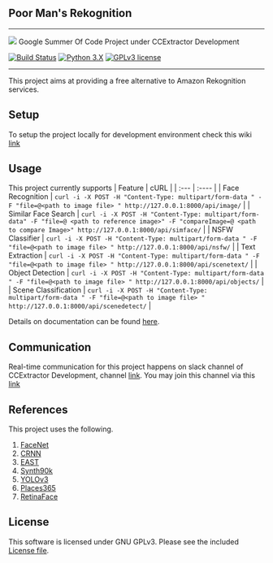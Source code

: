## Poor Man's Rekognition
---
![](https://www.ccextractor.org/_media/public:gsoc:gsoc-cc.png)
Google Summer Of Code Project under CCExtractor Development

[![Build Status](https://travis-ci.org/pymit/Rekognition.svg?branch=master)](https://travis-ci.org/pymit/Rekognition)
[![Python 3.X](https://img.shields.io/badge/python-3.X-blue.svg)](https://www.python.org/downloads/)
[![GPLv3 license](https://img.shields.io/badge/License-GPLv3-blue.svg)](https://github.com/pymit/Rekognition/blob/master/LICENSE)

---
This project aims at providing a free alternative to Amazon Rekognition services.


## Setup
To setup the project locally for development environment check this wiki [link](https://github.com/pymit/Rekognition/wiki/Project-Setup-in-Ubuntu-18.04)


## Usage
This project currently supports
| Feature     | cURL        |
| :---        | :----       |
| Face Recognition      | `curl -i -X POST -H "Content-Type: multipart/form-data " -F "file=@<path to image file> " http://127.0.0.1:8000/api/image/`       |
| Similar Face Search   | `curl -i -X POST -H "Content-Type: multipart/form-data" -F "file=@ <path to reference image>" -F "compareImage=@ <path to compare Image>" http://127.0.0.1:8000/api/simface/`               |
| NSFW Classifier       | `curl -i -X POST -H "Content-Type: multipart/form-data " -F "file=@<path to image file> " http://127.0.0.1:8000/api/nsfw/`        |
| Text Extraction       | `curl -i -X POST -H "Content-Type: multipart/form-data " -F "file=@<path to image file> " http://127.0.0.1:8000/api/scenetext/`   |
| Object Detection      | `curl -i -X POST -H "Content-Type: multipart/form-data " -F "file=@<path to image file> " http://127.0.0.1:8000/api/objects/`     |
| Scene Classification  | `curl -i -X POST -H "Content-Type: multipart/form-data " -F "file=@<path to image file> " http://127.0.0.1:8000/api/scenedetect/` |

Details on documentation can be found [here](https://github.com/pymit/Rekognition/wiki/API-Documentation).


## Communication
Real-time communication for this project happens on slack channel of CCExtractor Development, channel [link](https://rhccgsoc15.slack.com/). You may join this channel via this [link](https://ccextractor.org/public:general:support)


## References
This project uses the following.
1. [FaceNet](https://github.com/davidsandberg/facenet)
2. [CRNN](https://arxiv.org/pdf/1507.05717.pdf)
3. [EAST](https://arxiv.org/pdf/1704.03155.pdf)
4. [Synth90k](https://www.robots.ox.ac.uk/~vgg/data/text/)
5. [YOLOv3](https://pjreddie.com/darknet/yolo/)
6. [Places365](http://places2.csail.mit.edu/)
7. [RetinaFace](https://arxiv.org/pdf/1905.00641.pdf)


## License
This software is licensed under GNU GPLv3. Please see the included [License file](https://github.com/pymit/Rekognition/blob/master/LICENSE).



